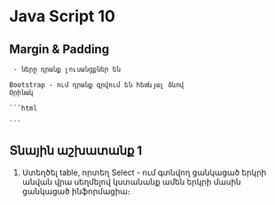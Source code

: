 # Java Script 10

## Margin & Padding

     - ները դրանք լուսանցքներ են

    Bootstrap - ում դրանք գրվում են հետևյալ ձևով
    Օրինակ

    ```html

    ```

## Տնային աշխատանք 1

1. Ստեղծել table, որտեղ Select - ում գտնվող ցանկացած երկրի անվան վրա սեղմելով կստանանք ամեն երկրի մասին ցանկացած ինֆորմացիա։

